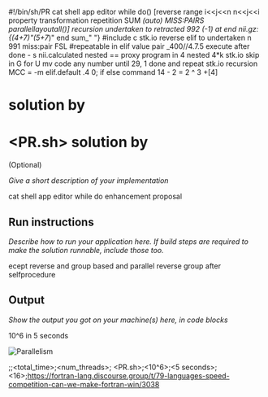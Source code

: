 #!/bin/sh/PR cat shell app editor while do() [reverse range i<<j<<n n<<j<<i property transformation repetition SUM _(auto) MISS:PAIRS parallellayoutall()]
recursion undertaken to retracted 992
_(-1)
     at end nii.gz: {(4+7)"_(5+7_)" end sum_" "}
#include c
       stk.io reverse elif to undertaken n 991 miss:pair FSL
#repeatable in elif value pair  _400//4.7.5 execute after done
     - s nii.calculated nested ==
       proxy program in 4 nested 4*k stk.io skip in G for U
       mv code any number until 29, 1 done and repeat stk.io recursion MCC =
	 -m elif.default .4   0;
if
else
command
  14 - 2 = 2 ^ 3 +[4]




# <LANGUAGE> solution by <YourUserName>

# <PR.sh> solution by <Giannis9891>

(Optional) <Badges>

*Give a short description of your implementation*

cat shell app editor while do enhancement proposal

## Run instructions

*Describe how to run your application here. If build steps are required to make the solution runnable, include those too.*

ecept reverse and group based and parallel reverse group after selfprocedure
## Output

*Show the output you got on your machine(s) here, in code blocks*

10^6 in 5 seconds

![Parallelism](https://img.shields.io/badge/Parallel-yes-green)





<label>;<iterations>;<total_time>;<num_threads>;<tags>
<PR.sh>;<10^6>;<5 seconds>;<16>;<https://fortran-lang.discourse.group/t/79-languages-speed-competition-can-we-make-fortran-win/3038>
  
